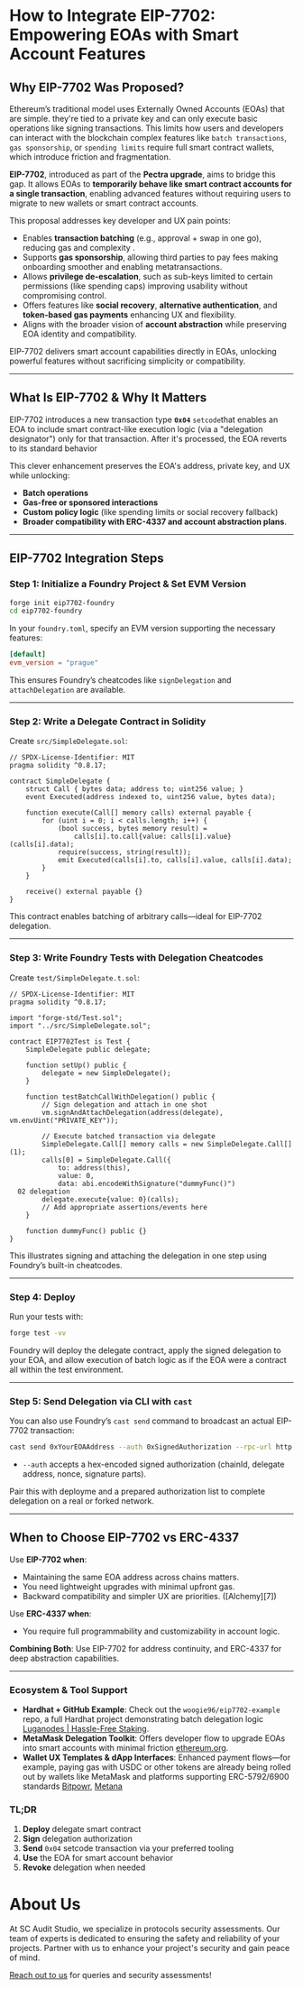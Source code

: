# How to Integrate EIP-7702: Empowering EOAs with Smart Account Features


## Why EIP-7702 Was Proposed?

Ethereum’s traditional model uses Externally Owned Accounts (EOAs) that are simple. they're tied to a private key and can only execute basic operations like signing transactions. This limits how users and developers can interact with the blockchain complex features like `batch transactions`, `gas sponsorship`, or `spending limits` require full smart contract wallets, which introduce friction and fragmentation.

**EIP-7702**, introduced as part of the **Pectra upgrade**, aims to bridge this gap. It allows EOAs to **temporarily behave like smart contract accounts for a single transaction**, enabling advanced features without requiring users to migrate to new wallets or smart contract accounts.

This proposal addresses key developer and UX pain points:

* Enables **transaction batching** (e.g., approval + swap in one go), reducing gas and complexity .
* Supports **gas sponsorship**, allowing third parties to pay fees making onboarding smoother and enabling metatransactions.
* Allows **privilege de-escalation**, such as sub-keys limited to certain permissions (like spending caps) improving usability without compromising control.
* Offers features like **social recovery**, **alternative authentication**, and **token-based gas payments** enhancing UX and flexibility.
* Aligns with the broader vision of **account abstraction** while preserving EOA identity and compatibility.

EIP-7702 delivers smart account capabilities directly in EOAs, unlocking powerful features without sacrificing simplicity or compatibility.

---

## What Is EIP-7702 & Why It Matters

EIP-7702 introduces a new transaction type **`0x04`** `setcode`that enables an EOA to include smart contract-like execution logic (via a "delegation designator") only for that transaction. After it's processed, the EOA reverts to its standard behavior

This clever enhancement preserves the EOA's address, private key, and UX while unlocking:

* **Batch operations**
* **Gas-free or sponsored interactions**
* **Custom policy logic** (like spending limits or social recovery fallback)
* **Broader compatibility with ERC-4337 and account abstraction plans**.

---

## EIP-7702 Integration Steps

### Step 1: Initialize a Foundry Project & Set EVM Version

```bash
forge init eip7702-foundry
cd eip7702-foundry
```

In your `foundry.toml`, specify an EVM version supporting the necessary features:

```toml
[default]
evm_version = "prague"
```

This ensures Foundry’s cheatcodes like `signDelegation` and `attachDelegation` are available.

---

### Step 2: Write a Delegate Contract in Solidity

Create `src/SimpleDelegate.sol`:

```solidity
// SPDX-License-Identifier: MIT
pragma solidity ^0.8.17;

contract SimpleDelegate {
    struct Call { bytes data; address to; uint256 value; }
    event Executed(address indexed to, uint256 value, bytes data);

    function execute(Call[] memory calls) external payable {
        for (uint i = 0; i < calls.length; i++) {
            (bool success, bytes memory result) =
                calls[i].to.call{value: calls[i].value}(calls[i].data);
            require(success, string(result));
            emit Executed(calls[i].to, calls[i].value, calls[i].data);
        }
    }

    receive() external payable {}
}
```

This contract enables batching of arbitrary calls—ideal for EIP-7702 delegation.


---

### Step 3: Write Foundry Tests with Delegation Cheatcodes

Create `test/SimpleDelegate.t.sol`:

```solidity
// SPDX-License-Identifier: MIT
pragma solidity ^0.8.17;

import "forge-std/Test.sol";
import "../src/SimpleDelegate.sol";

contract EIP7702Test is Test {
    SimpleDelegate public delegate;

    function setUp() public {
        delegate = new SimpleDelegate();
    }

    function testBatchCallWithDelegation() public {
        // Sign delegation and attach in one shot
        vm.signAndAttachDelegation(address(delegate), vm.envUint("PRIVATE_KEY"));

        // Execute batched transaction via delegate
        SimpleDelegate.Call[] memory calls = new SimpleDelegate.Call[](1);
        calls[0] = SimpleDelegate.Call({
            to: address(this),
            value: 0,
            data: abi.encodeWithSignature("dummyFunc()")
  02 delegation
        delegate.execute{value: 0}(calls);
        // Add appropriate assertions/events here
    }

    function dummyFunc() public {}
}
```

This illustrates signing and attaching the delegation in one step using Foundry’s built-in cheatcodes.

---

### Step 4: Deploy 

Run your tests with:

```bash
forge test -vv
```

Foundry will deploy the delegate contract, apply the signed delegation to your EOA, and allow execution of batch logic as if the EOA were a contract all within the test environment.

---

### Step 5: Send Delegation via CLI with `cast`

You can also use Foundry’s `cast send` command to broadcast an actual EIP-7702 transaction:

```bash
cast send 0xYourEOAAddress --auth 0xSignedAuthorization --rpc-url http://localhost:8545
```

* `--auth` accepts a hex-encoded signed authorization (chainId, delegate address, nonce, signature parts).

Pair this with deployme and a prepared authorization list to complete delegation on a real or forked network.

---

## When to Choose EIP-7702 vs ERC-4337

Use **EIP-7702 when**:

* Maintaining the same EOA address across chains matters.
* You need lightweight upgrades with minimal upfront gas.
* Backward compatibility and simpler UX are priorities. ([Alchemy][7])

Use **ERC-4337 when**:

* You require full programmability and customizability in account logic.

**Combining Both**: Use EIP-7702 for address continuity, and ERC-4337 for deep abstraction capabilities.

---

### Ecosystem & Tool Support

* **Hardhat + GitHub Example**: Check out the `woogie96/eip7702-example` repo, a full Hardhat project demonstrating batch delegation logic [Luganodes | Hassle-Free Staking](https://www.luganodes.com/blog/ethereum-pectra-eip/).
* **MetaMask Delegation Toolkit**: Offers developer flow to upgrade EOAs into smart accounts with minimal friction [ethereum.org](https://ethereum.org/te/roadmap/pectra/7702/).
* **Wallet UX Templates & dApp Interfaces**: Enhanced payment flows—for example, paying gas with USDC or other tokens are already being rolled out by wallets like MetaMask and platforms supporting ERC-5792/6900 standards [Bitpowr](https://bitpowr.com/blog/the-ethereum-pectra-upgrade-how-eip-7702-will-transform-ethereum-s-ux-with-stablecoin-gas-payments-and-more), [Metana](https://metana.io/blog/ethereum-pectra-upgrade/)

### TL;DR

1. **Deploy** delegate smart contract
2. **Sign** delegation authorization
3. **Send** `0x04` setcode transaction via your preferred tooling
4. **Use** the EOA for smart account behavior
5. **Revoke** delegation when needed

# About Us

At SC Audit Studio, we specialize in protocols security assessments. Our team of experts is dedicated to ensuring the safety and reliability of your projects. Partner with us to enhance your project's security and gain peace of mind.

[Reach out to us](https://x.com/SCAuditStudio) for queries and security assessments!

